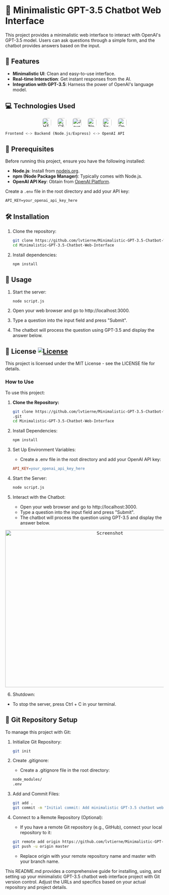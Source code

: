 # 🤖 Minimalistic GPT-3.5 Chatbot Web Interface

This project provides a minimalistic web interface to interact with OpenAI's GPT-3.5 model. Users can ask questions through a simple form, and the chatbot provides answers based on the input.

## 🚀 Features

- **Minimalistic UI**: Clean and easy-to-use interface.
- **Real-time Interaction**: Get instant responses from the AI.
- **Integration with GPT-3.5**: Harness the power of OpenAI's language model.

## 💻 Technologies Used

<div style="display: flex; justify-content: center; gap: 20px;">
    <a href="https://developer.mozilla.org/en-US/docs/Web/Guide/HTML/HTML5" target="_blank" style="text-decoration: none;"><img src="https://img.shields.io/badge/HTML-5-orange?style=for-the-badge&amp;logo=html5&amp;logoColor=white" alt="HTML5" height="28" style="border-radius: 7px;"></a>
    <a href="https://developer.mozilla.org/en-US/docs/Web/CSS" target="_blank" style="text-decoration: none;"><img src="https://img.shields.io/badge/CSS-3-blue?style=for-the-badge&amp;logo=css3&amp;logoColor=white" alt="CSS3" height="28" style="border-radius: 7px;"></a>
    <a href="https://developer.mozilla.org/en-US/docs/Web/JavaScript" target="_blank" style="text-decoration: none;"><img src="https://img.shields.io/badge/JavaScript-ES6-yellow?style=for-the-badge&amp;logo=javascript&amp;logoColor=white" alt="JavaScript ES6" height="28" style="border-radius: 7px;"></a>
    <a href="https://nodejs.org/" target="_blank" style="text-decoration: none;"><img src="https://img.shields.io/badge/Node.js-14.x-green?style=for-the-badge&amp;logo=node.js&amp;logoColor=white" alt="Node.js" height="28" style="border-radius: 7px;"></a>
    <a href="https://expressjs.com/" target="_blank" style="text-decoration: none;"><img src="https://img.shields.io/badge/Express.js-4.x-lightgrey?style=for-the-badge&amp;logo=express&amp;logoColor=white" alt="Express.js" height="28" style="border-radius: 7px;"></a>
    <a href="https://platform.openai.com/" target="_blank" style="text-decoration: none;"><img src="https://img.shields.io/badge/OpenAI%20API-Integration-yellowgreen?style=for-the-badge" alt="OpenAI API" height="28" style="border-radius: 7px;"></a>
</div>

   ```rust
   Frontend <-> Backend (Node.js/Express) <-> OpenAI API
   ```

## 🔧 Prerequisites

Before running this project, ensure you have the following installed:

- **Node.js**: Install from [nodejs.org](https://nodejs.org/).
- **npm (Node Package Manager)**: Typically comes with Node.js.
- **OpenAI API Key**: Obtain from [OpenAI Platform](https://platform.openai.com/).

Create a `.env` file in the root directory and add your API key:

```plaintext
API_KEY=your_openai_api_key_here
```

## 🛠️ Installation

1. Clone the repository:
   
   ```bash
   git clone https://github.com/lvtierne/Minimalistic-GPT-3.5-Chatbot-Web-Interface.git
   cd Minimalistic-GPT-3.5-Chatbot-Web-Interface
   ```
   
2. Install dependencies:

   ```bash
   npm install
   ```
   
## 🚀 Usage
1. Start the server:

   ```bash
   node script.js
   ```
   
2. Open your web browser and go to http://localhost:3000. 
3. Type a question into the input field and press "Submit".
4. The chatbot will process the question using GPT-3.5 and display the answer below.

## 📝 License [![License](https://img.shields.io/github/license/lvtierne/Minimalistic-GPT-3.5-Chatbot-Web-Interface)](https://github.com/lvtierne/Minimalistic-GPT-3.5-Chatbot-Web-Interface/blob/main/LICENSE)

This project is licensed under the MIT License - see the LICENSE file for details.

### How to Use

To use this project:
1. **Clone the Repository:**
   
   ```bash
   git clone https://github.com/lvtierne/Minimalistic-GPT-3.5-Chatbot-Web-Interface.git
   .git
   cd Minimalistic-GPT-3.5-Chatbot-Web-Interface
   ```
   
2. Install Dependencies:
   
   ```bash
   npm install
   ```
   
3. Set Up Environment Variables:
   - Create a .env file in the root directory and add your OpenAI API key:
  
   ```makefile
   API_KEY=your_openai_api_key_here
   ```
   
4. Start the Server:
   
   ```bash
   node script.js
   ```
   
5. Interact with the Chatbot:
   - Open your web browser and go to http://localhost:3000.
   - Type a question into the input field and press "Submit".
   - The chatbot will process the question using GPT-3.5 and display the answer below.
     
<p align="center">
  <kbd>
    <img src="https://github.com/lvtierne/Minimalistic-GPT-3.5-Chatbot-Web-Interface/assets/136281319/0eee296d-1fb8-419d-bfb2-9f511238fc3b" alt="Screenshot" width="650" height="500">
  </kbd>
</p>

6. Shutdown:
- To stop the server, press Ctrl + C in your terminal.

## 📂 Git Repository Setup
To manage this project with Git:

1. Initialize Git Repository:
   
   ```bash
   git init
   ```

2. Create .gitignore:
   - Create a .gitignore file in the root directory:
   
   ```bash
   node_modules/
   .env
   ```
   
3. Add and Commit Files:
   
   ```bash
   git add .
   git commit -m "Initial commit: Add minimalistic GPT-3.5 chatbot web interface"
   ```
   
4. Connect to a Remote Repository (Optional):
   - If you have a remote Git repository (e.g., GitHub), connect your local repository to it:

   ```bash
   git remote add origin https://github.com/lvtierne/Minimalistic-GPT-3.5-Chatbot-Web-Interface.git
   git push -u origin master
   ```

   - Replace origin with your remote repository name and master with your branch name.

This README.md provides a comprehensive guide for installing, using, and setting up your minimalistic GPT-3.5 chatbot web interface project with Git version control. Adjust the URLs and specifics based on your actual repository and project details.





   
